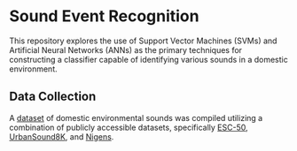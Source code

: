
# Sound Event Recognition 

This repository explores the use of Support Vector Machines (SVMs) and Artificial Neural Networks (ANNs) as the primary techniques for constructing a classifier capable of identifying various sounds in a domestic environment.

## Data Collection 
A [dataset](https://github.com/AfolabiAwonuga/sound_event_recognition/tree/main/combi_set) of domestic environmental sounds was compiled utilizing a combination of publicly accessible datasets, specifically [ESC-50](https://github.com/karolpiczak/ESC-50#download), [UrbanSound8K](https://urbansounddataset.weebly.com/urbansound8k.html), and [Nigens](https://zenodo.org/record/2535878#.Y9WUii2cZyd).

